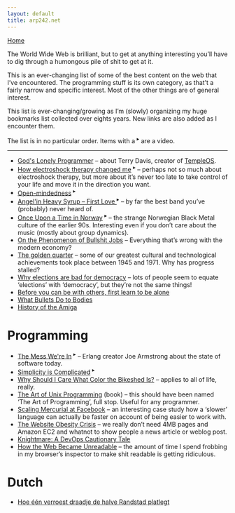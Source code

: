 ```yaml
---
layout: default
title: arp242.net
---
```


<div class="center" id="to-home"><a href="/">Home</a></div>
<div class="page" markdown="1">

The World Wide Web is brilliant, but to get at anything interesting you’ll have to dig through a humongous pile
of shit to get at it.

This is an ever-changing list of some of the best content on the web that I’ve encountered. The programming stuff is its
own category, as that’t a fairly narrow and specific interest. Most of the other things are of general interest.

This list is ever-changing/growing as I’m (slowly) organizing my huge bookmarks list collected over eights years. New
links are also added as I encounter them.

The list is in no particular order. Items with a <sup>▸</sup> are a video.

<hr>

- [God's Lonely Programmer](https://motherboard.vice.com/en_us/article/gods-lonely-programmer) – about Terry Davis,
  creator of [TempleOS](https://en.wikipedia.org/wiki/TempleOS).
- [How electroshock therapy changed me](https://www.youtube.com/watch?v=oEZrAGdZ1i8) <sup>▸</sup> – perhaps not so much about
  electroshock therapy, but more about it’s never too late to take control of your life and move it in the direction you
  want.
- [Open-mindedness](https://www.youtube.com/watch?v=T69TOuqaqXI) <sup>▸</sup>
- [Angel'in Heavy Syrup – First Love ](https://www.youtube.com/watch?v=a3pckDDx77s) <sup>▸</sup> – by far the best band
  you’ve (probably) never heard of.
- [Once Upon a Time in Norway](https://www.youtube.com/watch?v=uX7QTv_Zvpo) <sup>▸</sup> – the strange Norwegian Black Metal
  culture of the earlier 90s. Interesting even if you don’t care about the music (mostly about group dynamics).
- [On the Phenomenon of Bullshit Jobs](https://web.archive.org/web/20150204152746/http://strikemag.org/bullshit-jobs/) –
  Everything that’s wrong with the modern economy?
- [The golden quarter](https://aeon.co/essays/has-progress-in-science-and-technology-come-to-a-halt) – some of our
  greatest cultural and technological achievements took place between 1945 and 1971. Why has progress stalled?
- [Why elections are bad for
  democracy](https://www.theguardian.com/politics/2016/jun/29/why-elections-are-bad-for-democracy) – lots of people seem
  to equate ‘elections’ with ‘democracy’, but they’re not the same things!
- [Before you can be with others, first learn to be alone](https://aeon.co/ideas/before-you-can-be-with-others-first-learn-to-be-alone)
- [What Bullets Do to Bodies](http://highline.huffingtonpost.com/articles/en/gun-violence/)
- [History of the Amiga](https://arstechnica.com/series/history-of-the-amiga/)


Programming
===========
- [The Mess We're In](https://www.youtube.com/watch?v=lKXe3HUG2l4) <sup>▸</sup> – Erlang creator Joe Armstrong about the
  state of software today.
- [Simplicity is Complicated](https://www.youtube.com/watch?v=rFejpH_tAHM) <sup>▸</sup> 
- [Why Should I Care What Color the Bikeshed Is?](http://bikeshed.com/) – applies to all of life, really.
- [The Art of Unix Programming](http://catb.org/~esr/writings/taoup/html/) (book) – this should have been named ‘The Art
  of Programming’, full stop. Useful for any programmer.
- [Scaling Mercurial at Facebook](https://code.facebook.com/posts/218678814984400/scaling-mercurial-at-facebook) – an
  interesting case study how a ‘slower’ language can actually be faster on account of being easier to work with.
- [The Website Obesity Crisis](http://idlewords.com/talks/website_obesity.htm) – we really don’t need 4MB pages and
  Amazon EC2 and whatnot to show people a news article or weblog post.
- [Knightmare: A DevOps Cautionary Tale](https://dougseven.com/2014/04/17/knightmare-a-devops-cautionary-tale/)
- [How the Web Became Unreadable](https://www.wired.com/2016/10/how-the-web-became-unreadable/) – the amount of time I
  spend frobbing in my browser’s inspector to make shit readable is getting ridiculous.


Dutch
=====
- [Hoe één verroest draadje de halve Randstad platlegt](https://www.nrc.nl/nieuws/2017/07/07/kortsluiting-hoe-een-verroest-draadje-de-halve-randstad-plat-legt-11727393-a1565893)

</div>

<!-- vim:tw=120
-->
